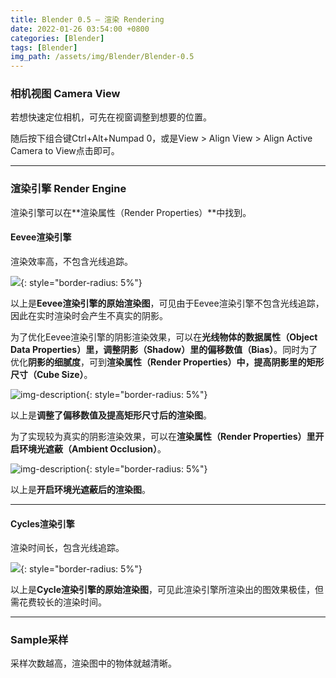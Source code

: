 ```yaml
---
title: Blender 0.5 — 渲染 Rendering
date: 2022-01-26 03:54:00 +0800
categories: [Blender]
tags: [Blender]
img_path: /assets/img/Blender/Blender-0.5
---
```




### **相机视图 Camera View**

若想快速定位相机，可先在视窗调整到想要的位置。

随后按下组合键Ctrl+Alt+Numpad 0，或是View > Align View > Align Active Camera to View点击即可。 

---

### **渲染引擎 Render Engine**

渲染引擎可以在**渲染属性（Render Properties）**中找到。

#### **Eevee渲染引擎**

渲染效率高，不包含光线追踪。

![](eevee-before-settings.png){: style="border-radius: 5%"}

以上是**Eevee渲染引擎的原始渲染图**，可见由于Eevee渲染引擎不包含光线追踪，因此在实时渲染时会产生不真实的阴影。

为了优化Eevee渲染引擎的阴影渲染效果，可以在**光线物体的数据属性（Object Data Properties）**里，调整**阴影（Shadow）里的偏移数值（Bias）**。同时为了优化**阴影的细腻度**，可到**渲染属性（Render Properties）**中，提高阴影里的**矩形尺寸（Cube Size）**。

![img-description](eevee-after-shadows.png){: style="border-radius: 5%"}

以上是**调整了偏移数值及提高矩形尺寸后的渲染图**。

为了实现较为真实的阴影渲染效果，可以在**渲染属性（Render Properties）**里开启**环境光遮蔽（Ambient Occlusion）**。

![img-description](eevee-after-ao.png){: style="border-radius: 5%"}

以上是**开启环境光遮蔽后的渲染图**。

---

#### **Cycles渲染引擎**

渲染时间长，包含光线追踪。

![](cycle.png){: style="border-radius: 5%"}

以上是**Cycle渲染引擎的原始渲染图**，可见此渲染引擎所渲染出的图效果极佳，但需花费较长的渲染时间。

---

### **Sample采样**

采样次数越高，渲染图中的物体就越清晰。
